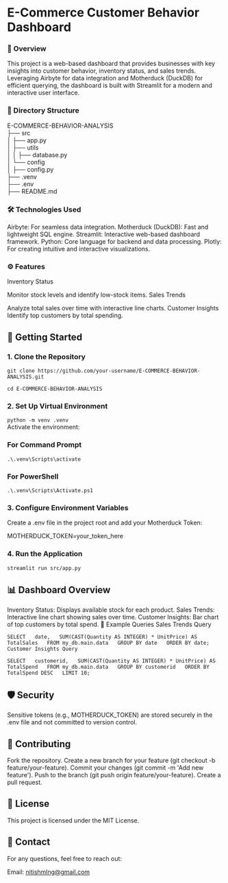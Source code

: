 # E-Commerce Customer Behavior Dashboard
### 🚀 Overview
This project is a web-based dashboard that provides businesses with key insights into customer behavior, inventory status, and sales trends. Leveraging Airbyte for data integration and Motherduck (DuckDB) for efficient querying, the dashboard is built with Streamlit for a modern and interactive user interface.

### 📂 Directory Structure

E-COMMERCE-BEHAVIOR-ANALYSIS  
├── src  
│   ├── app.py                 
│   ├── utils  
│   │   ├── database.py        
│   └── config  
│       ├── config.py             
├── .venv                        
├── .env                                    
├── README.md                  


### 🛠️ Technologies Used
Airbyte: For seamless data integration.
Motherduck (DuckDB): Fast and lightweight SQL engine.
Streamlit: Interactive web-based dashboard framework.
Python: Core language for backend and data processing.
Plotly: For creating intuitive and interactive visualizations.

### ⚙️ Features
Inventory Status

Monitor stock levels and identify low-stock items.
Sales Trends

Analyze total sales over time with interactive line charts.
Customer Insights
Identify top customers by total spending.

## 🚀 Getting Started
### 1. Clone the Repository

`git clone https://github.com/your-username/E-COMMERCE-BEHAVIOR-ANALYSIS.git`  

`cd E-COMMERCE-BEHAVIOR-ANALYSIS`

### 2. Set Up Virtual Environment

`python -m venv .venv`  
Activate the environment:


### For Command Prompt  
`.\.venv\Scripts\activate`  

### For PowerShell  
`.\.venv\Scripts\Activate.ps1`  



### 3. Configure Environment Variables
Create a .env file in the project root and add your Motherduck Token:

MOTHERDUCK_TOKEN=your_token_here  

### 4. Run the Application

`streamlit run src/app.py`

## 📊 Dashboard Overview

Inventory Status: Displays available stock for each product.
Sales Trends: Interactive line chart showing sales over time.
Customer Insights: Bar chart of top customers by total spend.
📝 Example Queries
Sales Trends Query


`SELECT  
    date,  
    SUM(CAST(Quantity AS INTEGER) * UnitPrice) AS TotalSales  
FROM my_db.main.data  
GROUP BY date  
ORDER BY date;  
Customer Insights Query`

`SELECT  
    customerid,  
    SUM(CAST(Quantity AS INTEGER) * UnitPrice) AS TotalSpend  
FROM my_db.main.data  
GROUP BY customerid  
ORDER BY TotalSpend DESC  
LIMIT 10;`

## 🛡️ Security
Sensitive tokens (e.g., MOTHERDUCK_TOKEN) are stored securely in the .env file and not committed to version control.

## 🙌 Contributing
Fork the repository.
Create a new branch for your feature (git checkout -b feature/your-feature).
Commit your changes (git commit -m 'Add new feature').
Push to the branch (git push origin feature/your-feature).
Create a pull request.

## 📄 License
This project is licensed under the MIT License.

## 💬 Contact
For any questions, feel free to reach out:

Email: nitishmlng@gmail.com
